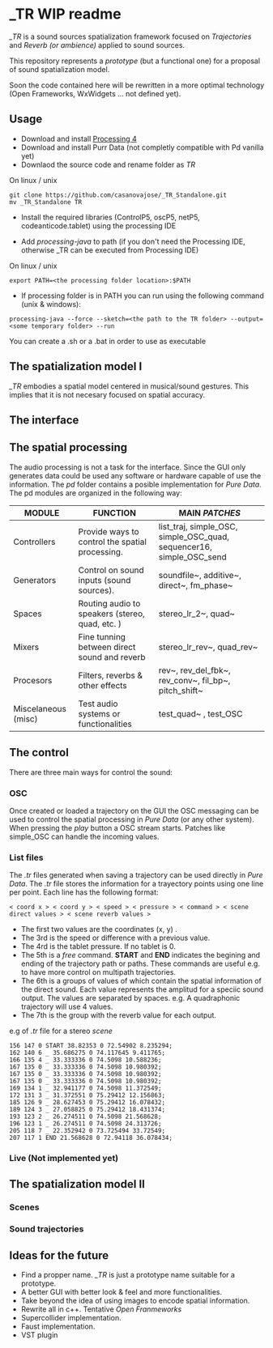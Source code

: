 # _TR WIP readme

*_TR* is a sound sources spatialization framework focused on *Trajectories* and *Reverb (or ambience)* applied to sound sources.

This repository represents a *prototype* (but a functional one) for a proposal of sound spatialization model.

Soon the code contained here will be rewritten in a more optimal technology (Open Frameworks, WxWidgets ... not defined yet).

## Usage

- Download and install [Processing 4](https://processing.org/download)
- Download and install Purr Data (not completly compatible with Pd vanilla yet)
- Downlaod the source code and rename folder as *TR*

On linux / unix
```
git clone https://github.com/casanovajose/_TR_Standalone.git
mv _TR_Standalone TR

```

- Install the required libraries (ControlP5, oscP5, netP5, codeanticode.tablet) using the processing IDE

- Add *processing-java* to path (if you don't need the Processing IDE, otherwise _TR can be executed from Processing IDE)

On linux / unix
```
export PATH=<the processing folder location>:$PATH
```
- If processing folder is in PATH you can run using the following command (unix & windows):
```
processing-java --force --sketch=<the path to the TR folder> --output=<some temporary folder> --run 
```
You can create a .sh or a .bat in order to use as executable


## The spatialization model I

*_TR* embodies a spatial model centered in musical/sound gestures. This implies that it is not necesary focused on spatial accuracy.


## The interface

## The spatial processing

The audio processing is not a task for the interface. Since the GUI only generates data could be used any software or hardware capable of use the information. The *pd* folder contains a posible implementation for *Pure Data*. The pd modules are organized in the following way:

| MODULE | FUNCTION | MAIN _PATCHES_ |
| --- | --- | --- |
| Controllers | Provide ways to control the spatial processing.| list_traj, simple\_OSC, simple\_OSC\_quad, sequencer16, simple\_OSC\_send |
| Generators | Control on sound inputs (sound sources). | soundfile~, additive~, direct~, fm\_phase~ |
| Spaces | Routing audio to speakers (stereo, quad, etc. ) | stereo\_lr\_2~, quad~ |
| Mixers | Fine tunning between direct sound and reverb | stereo\_lr\_rev~, quad\_rev~ |
| Procesors | Filters, reverbs & other effects | rev~, rev\_del\_fbk~, rev\_conv~, fil\_bp~, pitch\_shift~ |
| Miscelaneous (misc) | Test audio systems or functionalities | test\_quad~ , test\_OSC |

## The control

There are three main ways for control the sound:

### OSC

Once created or loaded a trajectory on the GUI the OSC messaging can be used to control the spatial processing in *Pure Data* (or any other system). When pressing the *play* button a OSC stream starts. Patches like simple_OSC can handle the incoming values.
### List files

The *.tr* files generated when saving a trajectory can be used directly in *Pure Data*. The *.tr* file stores the information for a trayectory points using one line per point. Each line has the following format:

~~~
< coord x > < coord y > < speed > < pressure > < command > < scene direct values > < scene reverb values >
~~~

- The first two values are the coordinates (x, y) .
- The 3rd is the speed or difference with a previous value.
- The 4rd is the tablet pressure. If no tablet is 0.
- The 5th is a *free* command. **START** and **END** indicates the begining and ending of the trajectory path or paths. These commands are useful e.g. to have more control on multipath trajectories.
- The 6th is a groups of values of which contain the spatial information of the direct sound. Each value represents the amplitud for a speciic sound output. The values are separated by spaces. e.g. A quadraphonic trajectory will use 4 values.
- The 7th is the group with the reverb value for each output.

e.g of *.tr* file for a stereo *scene*
~~~
156 147 0 START 38.82353 0 72.54902 8.235294;
162 140 6 _ 35.686275 0 74.117645 9.411765;
166 135 4 _ 33.333336 0 74.5098 10.588236;
167 135 0 _ 33.333336 0 74.5098 10.980392;
167 135 0 _ 33.333336 0 74.5098 10.980392;
167 135 0 _ 33.333336 0 74.5098 10.980392;
169 134 1 _ 32.941177 0 74.5098 11.372549;
172 131 3 _ 31.372551 0 75.29412 12.156863;
185 126 9 _ 28.627453 0 75.29412 16.078432;
189 124 3 _ 27.058825 0 75.29412 18.431374;
193 123 2 _ 26.274511 0 74.5098 21.568628;
196 123 1 _ 26.274511 0 74.5098 24.313726;
205 118 7 _ 22.352942 0 73.725494 33.72549;
207 117 1 END 21.568628 0 72.94118 36.078434;
~~~

### Live (Not implemented yet)


## The spatialization model II

### Scenes

### Sound trajectories

## Ideas for the future

- Find a propper name. *_TR* is just a prototype name suitable for a prototype.
- A better GUI with better look & feel and more functionalities.
- Take beyond the idea of using images to encode spatial information.
- Rewrite all in c++. Tentative *Open Franmeworks*  
- Supercollider implementation.
- Faust implementation.
- VST plugin   